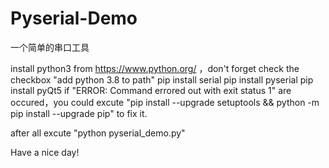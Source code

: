 # Pyserial-Demo

一个简单的串口工具

install python3 from https://www.python.org/ ，don't forget check the checkbox "add python 3.8 to path" 
pip install serial
pip install pyserial
pip install pyQt5
if "ERROR: Command errored out with exit status 1" are occured，you could excute "pip install --upgrade setuptools && python -m pip install --upgrade pip" to fix it. 

after all excute "python pyserial_demo.py"

Have a nice day!
